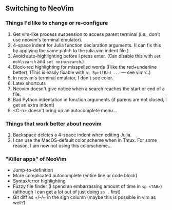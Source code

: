 ## Switching to NeoVim

### Things I'd like to change or re-configure

1. Get vim-like process suspension to access parent terminal
   (i.e., don't use neovim's terminal emulator).
2. 4-space indent for Julia function declaration arguments.
   (I can fix this by applying the same patch to the julia.vim indent file.)
3. Avoid auto-highlighting before I press enter.
   (Can disable this with `set nohlsearch` and `set noincsearch`.)
4. Block-red highlighting for misspelled words (I like the red+underline better).
   (This is easily fixable with `hi SpellBad ...` &mdash; see vimrc.)
5. In neovim's terminal emulator, I don't see color.
6. Latex shortcuts
7. Neovim doesn't give notice when a search reaches the start or end of a file.
8. Bad Python indentation in function arguments (if parens are not closed, I get
   an extra indent)
9. \<C-n\> doesn't bring up an autocomplete menu...

### Things that work better about neovim

1. Backspace deletes a 4-space indent when editing Julia.
2. I can use the MacOS-default color scheme when in Tmux.
   For some reason, I am now not using this colorscheme...

### "Killer apps" of NeoVim

- Jump-to-definition
- More complicated autocomplete (entire line or code block)
- Syntax/error highlighting
- Fuzzy file finder (I spend an embarrassing amount of time in `sp <TAB>`)
  (although I can get a lot out of just doing `sp .` first)
- Git diff as +/-/~ in the sign column (maybe this is possible in vim as well?)
